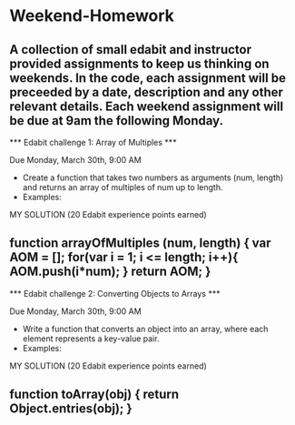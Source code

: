 # Weekend-Homework
A collection of small edabit and instructor provided assignments to keep us thinking on weekends.  In the code, each assignment will be preceeded by a date, description and any other relevant details.  Each weekend assignment will be due at 9am the following Monday.
----------------------------------------
*** Edabit challenge 1: Array of Multiples ***

Due Monday, March 30th, 9:00 AM

- Create a function that takes two numbers as arguments (num, length) and returns an array of multiples of num up to length.
- Examples:
         <!-- arrayOfMultiples(7, 5) ➞ [7, 14, 21, 28, 35]
         arrayOfMultiples(12, 10) ➞ [12, 24, 36, 48, 60, 72, 84, 96, 108, 120]
         arrayOfMultiples(17, 6) ➞ [17, 34, 51, 68, 85, 102] -->

MY SOLUTION (20 Edabit experience points earned)

function arrayOfMultiples (num, length) {
	var AOM = [];
	for(var i = 1; i <= length; i++){
		AOM.push(i*num);
	}
	return AOM;	
}
--------------------------------------------------------
*** Edabit challenge 2: Converting Objects to Arrays ***

Due Monday, March 30th, 9:00 AM

 - Write a function that converts an object into an array, where each element represents a key-value pair. 
 - Examples:
         <!-- toArray({ a: 1, b: 2 }) ➞ [["a", 1], ["b", 2]]
         toArray({ shrimp: 15, tots: 12 }) ➞ [["shrimp", 15], ["tots", 12]]
         toArray({}) ➞ [] -->

MY SOLUTION (20 Edabit experience points earned)

function toArray(obj) {
	return Object.entries(obj);
}
----------------------------------------